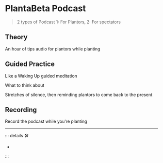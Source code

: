 # PlantaBeta Podcast

> 2 types of Podcast 1: For Plantors, 2: For spectators

## Theory

An hour of tips audio for plantors while planting

## Guided Practice

Like a Waking Up guided meditation

What to think about

Stretches of silence, then reminding plantors to come back to the present

## Recording

Record the podcast while you're planting

---

<!-- =================================================== -->
<!-- =================================================== -->
<!-- =================================================== -->
<!-- =================================================== -->
<!-- =================================================== -->
::: details 🛠

-

:::
